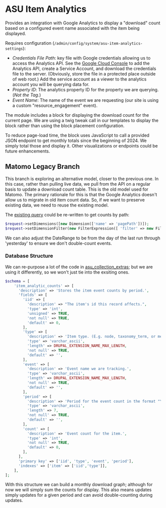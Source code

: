 ASU Item Analytics
==================

Provides an integration with Google Analytics to display a "download" count based on a configured event name associated with the item being displayed.

Requires configuration (`/admin/config/system/asu-item-analytics-settings`):
- *Credentials File Path*: key file with Google credentials allowing us to access the Analytics API. See the [Google Cloud Console](https://console.cloud.google.com/apis/dashboard) to add the Analytics API, create a Service Account, and download the credentials file to the server. (Obviously, store the file in a protected place outside of web root.) Add the service account as a viewer to the analytics account you will be querying data for.
- *Property ID*: The analytics property ID for the property we are querying. (*Not the Tag.*)
- *Event Name*: The name of the event we are requesting (our site is using a custom "resource_engagement" event).

The module includes a block for displaying the download count for the current page. We are using a twig tweak call in our templates to display the block rather than using the block placement configuration.

To reduce page-load time, the block uses JavaScript to call a provided JSON endpoint to get monthly totals since the beginning of 2024. We simply total those and display it. Other visualizations or endpoints could be future enhancements.

## Matomo Legacy Branch

This branch is exploring an alternative model, closer to the previous one. In this case, rather than pulling live data, we pull from the API on a regular basis to update a download count table. This is the old model used for Matomo. The primary rationale for this is that the Google Analytics doesn't allow us to migrate in old item count data. So, if we want to preserve existing data, we need to reuse the existing model.

The [existing query](src/Controller/Controller.php#L68-L128) could be re-written to get counts by path:

```php
$request->setDimensions([new Dimension(['name' => 'pagePath'])]);
$request->setDimensionFilter(new FilterExpression([ 'filter' => new Filter(['field_name' => 'eventName', 'in_list_filter' => new InListFilter(['values'=>['resource_engagement']])])]));
```

We can also adjust the DateRange to be from the day of the last run through 'yesterday' to ensure we don't double-count events.

### Database Structure

We can re-purpose a lot of the code in [asu_collection_extras](https://github.com/asulibraries/islandora-repo/tree/develop/web/modules/custom/asu_collection_extras); but we are using it differently, so we won't just tie into the exsiting ones.

```php
$schema = [
    'item_analytic_counts' => [
      'description' => 'Stores the item event counts by period.',
      'fields' => [
        'iid' => [
          'description' => "The item's id this record affects.",
          'type' => 'int',
          'unsigned' => TRUE,
          'not null' => TRUE,
          'default' => 0,
        ],
        'type' => [
          'description' => 'Item type. (E.g. node, taxonomy_term, or media.)',
          'type' => 'varchar_ascii',
          'length' => DRUPAL_EXTENSION_NAME_MAX_LENGTH,
          'not null' => TRUE,
          'default' => '',
        ],
        'event' => [
          'description' => 'Event name we are tracking.',
          'type' => 'varchar_ascii',
          'length' => DRUPAL_EXTENSION_NAME_MAX_LENGTH,
          'not null' => TRUE,
          'default' => '',
        ],
        'period' => [
          'description' => 'Period for the event count in the format "YYYY-mm".',
          'type' => 'varchar_ascii',
          'length' => 7,
          'not null' => TRUE,
          'default' => '',
        ],
        'count' => [
          'description' => 'Event count for the item.',
          'type' => 'int',
          'not null' => TRUE,
          'default' => 0,
        ],
      ],
      'primary key' => ['iid', 'type', 'event', 'period'],
      'indexes' => ['item' => ['iid','type']],
    ],
];
```

With this structure we can build a monthly download graph; although for now we will simply sum the counts for display. This also means updates simply updates for a given period and can avoid double-counting during updates.
